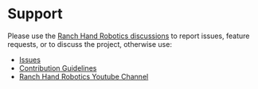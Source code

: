 # Support

Please use the [Ranch Hand Robotics discussions](https://github.com/orgs/Ranch-Hand-Robotics/discussions) to report issues, feature requests, or to discuss the project, otherwise use:

* [Issues](https://github.com/decentralizedrobotics/decentralizedrobotics/issues)
* [Contribution Guidelines](https://github.com/decentralizedrobotics/decentralizedrobotics/blob/main/CONTRIBUTING.md)
* [Ranch Hand Robotics Youtube Channel](http://youtube.com/@rh_robotics)